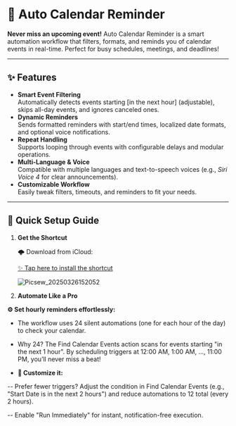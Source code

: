 # 📅 Auto Calendar Reminder

**Never miss an upcoming event!** Auto Calendar Reminder is a smart automation workflow that filters, formats, and reminds you of calendar events in real-time. Perfect for busy schedules, meetings, and deadlines!

---

## ✨ Features

- **Smart Event Filtering**  
  Automatically detects events starting [in the next hour] (adjustable), skips all-day events, and ignores canceled ones.
- **Dynamic Reminders**  
  Sends formatted reminders with start/end times, localized date formats, and optional voice notifications.
- **Repeat Handling**  
  Supports looping through events with configurable delays and modular operations.
- **Multi-Language & Voice**  
  Compatible with multiple languages and text-to-speech voices (e.g., *Siri Voice 4* for clear announcements).
- **Customizable Workflow**  
  Easily tweak filters, timeouts, and reminders to fit your needs.

---

## 🚀 Quick Setup Guide

1. **Get the Shortcut**

   🌩️ Download from iCloud:
   
   [✨ Tap here to install the shortcut](https://www.icloud.com/shortcuts/0d8440e6834949a7b5344c5d9541a247)

   ![Picsew_20250326152052](https://github.com/user-attachments/assets/cafdbadb-d4db-4768-9ee6-bce55d2e3889)
   
2. **Automate Like a Pro**

  **⚙️ Set hourly reminders effortlessly:**

  - The workflow uses 24 silent automations (one for each hour of the day) to check your calendar.
  
  - Why 24? The Find Calendar Events action scans for events starting "in the next 1 hour". By scheduling triggers at 12:00 AM, 1:00 AM, ..., 11:00 PM, you’ll never miss a beat!

  - **🔧 Customize it:**

  -- Prefer fewer triggers? Adjust the condition in Find Calendar Events (e.g., "Start Date is in the next 2 hours") and reduce automations to 12 total (every 2 hours).

  -- Enable "Run Immediately" for instant, notification-free execution.
   


